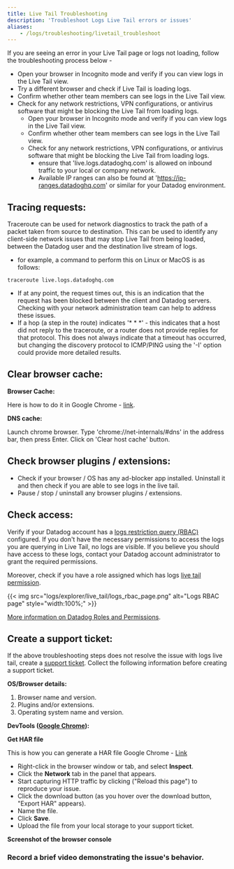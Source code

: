 ```yaml
---
title: Live Tail Troubleshooting
description: 'Troubleshoot Logs Live Tail errors or issues'
aliases:
    - /logs/troubleshooting/livetail_troubleshoot
---
```


If you are seeing an error in your Live Tail page or logs not loading, follow the troubleshooting process below - 

* Open your browser in Incognito mode and verify if you can view logs in the Live Tail view.
* Try a different browser and check if Live Tail is loading logs.
* Confirm whether other team members can see logs in the Live Tail view.
* Check for any network restrictions, VPN configurations, or antivirus software that might be blocking the Live Tail from loading logs.
   - Open your browser in Incognito mode and verify if you can view logs in the Live Tail view.
   - Confirm whether other team members can see logs in the Live Tail view.
   - Check for any network restrictions, VPN configurations, or antivirus software that might be blocking the Live Tail from loading logs.
	   - ensure that 'live.logs.datadoghq.com' is allowed on inbound traffic to your local or company network.
	   - Available IP ranges can also be found at 'https://ip-ranges.datadoghq.com' or similar for your Datadog environment.

## Tracing requests:

Traceroute can be used for network diagnostics to track the path of a packet taken from source to destination. This can be used to identify any client-side network issues that may stop Live Tail from being loaded, between the Datadog user and the destination live stream of logs.

-   for example, a command to perform this on Linux or MacOS is as follows:
```
traceroute live.logs.datadoghq.com
```

-   If at any point, the request times out, this is an indication that the request has been blocked between the client and Datadog servers. Checking with your network administration team can help to address these issues.    
-   If a hop (a step in the route) indicates '* * *' - this indicates that a host did not reply to the traceroute, or a router does not provide replies for that protocol. This does not always indicate that a timeout has occurred, but changing the discovery protocol to ICMP/PING using the '-I' option could provide more detailed results.

## Clear browser cache:

**Browser Cache:**

Here is how to do it in Google Chrome - [link](https://support.google.com/accounts/answer/32050?hl=en&co=GENIE.Platform%3DDesktop).

**DNS cache:**

Launch chrome browser. Type 'chrome://net-internals/#dns' in the address bar, then press Enter. Click on 'Clear host cache' button.

## Check browser plugins / extensions:

-   Check if your browser / OS has any ad-blocker app installed. Uninstall it and then check if you are able to see logs in the live tail.
-   Pause / stop / uninstall any browser plugins / extensions.

## Check access:

Verify if your Datadog account has a [logs restriction query (RBAC)](https://docs.datadoghq.com/logs/guide/logs-rbac/?tab=ui) configured. If you don't have the necessary permissions to access the logs you are querying in Live Tail, no logs are visible. If you believe you should have access to these logs, contact your Datadog account administrator to grant the required permissions.

Moreover, check if you have a role assigned which has logs [live tail permission](https://docs.datadoghq.com/logs/guide/logs-rbac-permissions/?tab=ui#logs_live_tail).

{{< img src="logs/explorer/live_tail/logs_rbac_page.png" alt="Logs RBAC page" style="width:100%;" >}}

[More information on Datadog Roles and Permissions](https://docs.datadoghq.com/account_management/rbac/permissions/).

## Create a support ticket:

If the above troubleshooting steps does not resolve the issue with logs live tail, create a [support ticket](https://help.datadoghq.com/hc/en-us/requests/new?_gl=1*glz742*_gcl_aw*R0NMLjE3Mjc2ODY1MTEuQ2owS0NRandtT20zQmhDOEFSSXNBT1NiYXBWWkYyLXNtNWhxNXZEZWMyYzRKOWdHallUOGlnVmxFbGlnVmxGSGZRT2NKdkJubnU4TC1Ld2FBcXByRUFMd193Y0I.*_gcl_au*MTc4Nzg4NDk2NC4xNzMwODc5MjQw*_ga*MTM3Njg5NDYzMy4xNzIyOTAyNDI2*_ga_KN80RDFSQK*MTczMjY3MzYzMy42OC4xLjE3MzI2NzM2NDMuMC4wLjIwNjg5ODUwOTA.*_fplc*OXFtRVFHUzdxUDhwUDRxbVBhS05lUlR3V0tWUXFEcEoyVWNQd0h1cWZ0JTJGTHFZcGxtZ3lLVjFsQ3g5OCUyQjJoN3FmU012SXhjSktuNmNCQkxNczVJNXFNU1NYJTJGblpLU0ZxNngyTlFkV0I3SyUyQmJWMHUxMDdycGdLRXdwRndOdUElM0QlM0Q.). Collect the following information before creating a support ticket.

**OS/Browser details:**

1.  Browser name and version. 
2.  Plugins and/or extensions.
3.  Operating system name and version.

**DevTools ([Google Chrome](https://developer.chrome.com/docs/devtools/open)):**

**Get HAR file**

This is how you can generate a HAR file Google Chrome - [Link](https://support.google.com/admanager/answer/10358597?hl=en)

-   Right-click in the browser window or tab, and select **Inspect**.
-   Click the **Network** tab in the panel that appears.
-   Start capturing HTTP traffic by clicking ("Reload this page") to reproduce your issue.
-   Click the download button (as you hover over the download button, "Export HAR" appears).
-   Name the file.
-   Click **Save**.
-   Upload the file from your local storage to your support ticket.

**Screenshot of the browser console**

### Record a brief video demonstrating the issue's behavior.
